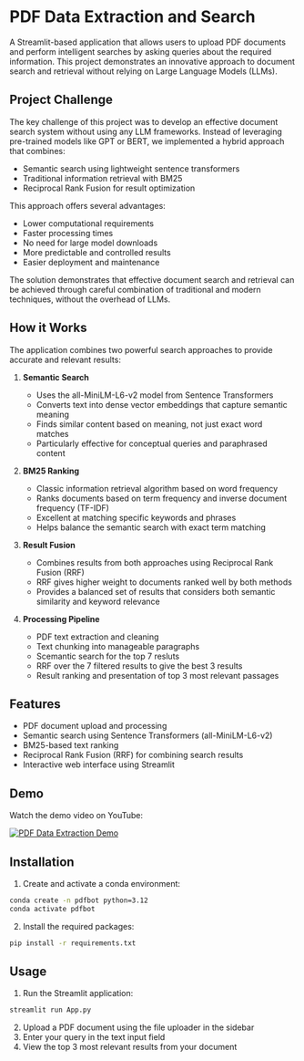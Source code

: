# PDF Data Extraction and Search

A Streamlit-based application that allows users to upload PDF documents and perform intelligent searches by asking queries about the required information. This project demonstrates an innovative approach to document search and retrieval without relying on Large Language Models (LLMs).

## Project Challenge

The key challenge of this project was to develop an effective document search system without using any LLM frameworks. Instead of leveraging pre-trained models like GPT or BERT, we implemented a hybrid approach that combines:

- Semantic search using lightweight sentence transformers
- Traditional information retrieval with BM25
- Reciprocal Rank Fusion for result optimization

This approach offers several advantages:
- Lower computational requirements
- Faster processing times
- No need for large model downloads
- More predictable and controlled results
- Easier deployment and maintenance

The solution demonstrates that effective document search and retrieval can be achieved through careful combination of traditional and modern techniques, without the overhead of LLMs.

## How it Works

The application combines two powerful search approaches to provide accurate and relevant results:

1. **Semantic Search**
   - Uses the all-MiniLM-L6-v2 model from Sentence Transformers
   - Converts text into dense vector embeddings that capture semantic meaning
   - Finds similar content based on meaning, not just exact word matches
   - Particularly effective for conceptual queries and paraphrased content

2. **BM25 Ranking**
   - Classic information retrieval algorithm based on word frequency
   - Ranks documents based on term frequency and inverse document frequency (TF-IDF)
   - Excellent at matching specific keywords and phrases
   - Helps balance the semantic search with exact term matching

3. **Result Fusion**
   - Combines results from both approaches using Reciprocal Rank Fusion (RRF)
   - RRF gives higher weight to documents ranked well by both methods
   - Provides a balanced set of results that considers both semantic similarity and keyword relevance

4. **Processing Pipeline**
   - PDF text extraction and cleaning
   - Text chunking into manageable paragraphs
   - Scemantic search for the top 7 resluts
   - RRF over the 7 filtered results to give the best 3 results
   - Result ranking and presentation of top 3 most relevant passages

## Features

- PDF document upload and processing
- Semantic search using Sentence Transformers (all-MiniLM-L6-v2)
- BM25-based text ranking
- Reciprocal Rank Fusion (RRF) for combining search results
- Interactive web interface using Streamlit

## Demo

Watch the demo video on YouTube:

[![PDF Data Extraction Demo](https://img.youtube.com/vi/WU7s754RnfU/0.jpg)](https://youtu.be/WU7s754RnfU)



## Installation

1. Create and activate a conda environment:
```bash
conda create -n pdfbot python=3.12
conda activate pdfbot
```

2. Install the required packages:
```bash
pip install -r requirements.txt
```

## Usage

1. Run the Streamlit application:
```bash
streamlit run App.py
```

2. Upload a PDF document using the file uploader in the sidebar
3. Enter your query in the text input field
4. View the top 3 most relevant results from your document

